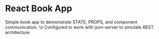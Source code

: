 # React Book App
Simple book app to demonstrate STATE, PROPS, and component communication. \n
Configured to work with json-server to simulate REST architecture
